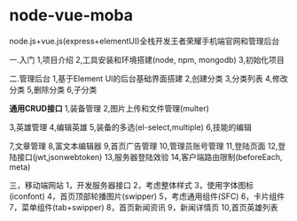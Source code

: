 # node-vue-moba
node.js+vue.js(express+elementUI)全栈开发王者荣耀手机端官网和管理后台

一.入门
1,项目介绍
2,工具安装和环境搭建(node, npm, mongodb)
3,初始化项目

二.管理后台
1,基于Element UI的后台基础界面搭建
2,创建分类
3,分类列表
4,修改分类
5,删除分类
6,子分类

**通用CRUD接口**
1,装备管理
2,图片上传和文件管理(multer)

3,英雄管理
4,编辑英雄
5,装备的多选(el-select,multiple)
6,技能的编辑

7,文章管理
8,富文本编辑器
9,首页广告管理
10,管理员账号管理
11,登陆页面
12,登陆接口(jwt,jsonwebtoken)
13,服务器登陆效验
14,客户端路由限制(beforeEach, meta)

三，移动端网站
 1，开发服务器接口
 2，考虑整体样式
 3，使用字体图标(iconfont)
 4，首页顶部轮播图片(swipper)
 5，考虑通用组件(SFC)
 6，卡片组件
 7，菜单组件(tab+swipper)
 8，首页新闻资讯
 9，新闻详情页
 10,首页英雄列表




